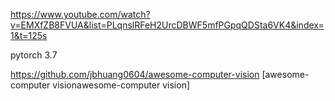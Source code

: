 https://www.youtube.com/watch?v=EMXfZB8FVUA&list=PLqnslRFeH2UrcDBWF5mfPGpqQDSta6VK4&index=1&t=125s

pytorch 3.7 


https://github.com/jbhuang0604/awesome-computer-vision [awesome-computer visionawesome-computer vision]

